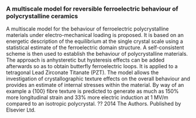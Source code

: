 ### A multiscale model for reversible ferroelectric behaviour of polycrystalline ceramics
A multiscale model for the behaviour of ferroelectric polycrystalline materials under electro-mechanical loading is proposed. It is based on an energetic description of the equilibrium at the single crystal scale using a statistical estimate of the ferroelectric domain structure. A self-consistent scheme is then used to establish the behaviour of polycrystalline materials. The approach is anhysteretic but hysteresis effects can be added afterwards so as to obtain butterfly ferroelectric loops. It is applied to a tetragonal Lead Zirconate Titanate (PZT). The model allows the investigation of crystallographic texture effects on the overall behaviour and provides an estimate of internal stresses within the material. By way of an example a {100} fibre texture is predicted to generate as much as 150% more longitudinal strain and 33% more electric induction at 1 MV/m compared to an isotropic polycrystal. ?? 2014 The Authors. Published by Elsevier Ltd.


